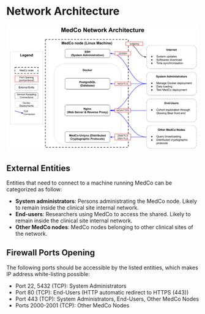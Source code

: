# Network Architecture

![MedCo Network Architecture](../.gitbook/assets/network-architecture.png)

## External Entities

Entities that need to connect to a machine running MedCo can be categorized as follow:

* **System administrators**: Persons administrating the MedCo node. Likely to remain inside the clinical site internal network.
* **End-users**: Researchers using MedCo to access the shared. Likely to remain inside the clinical site internal network.
* **Other MedCo nodes**: MedCo nodes belonging to other clinical sites of the network.

## Firewall Ports Opening

The following ports should be accessible by the listed entities, which makes IP address white-listing possible:

* Port 22, 5432 \(TCP\): System Administrators
* Port 80 \(TCP\): End-Users \(HTTP automatic redirect to HTTPS \(443\)\)
* Port 443 \(TCP\): System Administrators, End-Users, Other MedCo Nodes
* Ports 2000-2001 \(TCP\): Other MedCo Nodes

